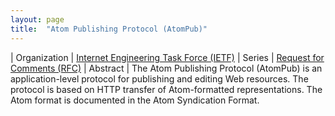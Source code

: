 ```yaml
---
layout: page
title:  "Atom Publishing Protocol (AtomPub)"
---
```


| Organization | [Internet Engineering Task Force (IETF)](..)
| Series | [Request for Comments (RFC)](..)
| Abstract | The Atom Publishing Protocol (AtomPub) is an application-level protocol for publishing and editing Web resources. The protocol is based on HTTP transfer of Atom-formatted representations. The Atom format is documented in the Atom Syndication Format.